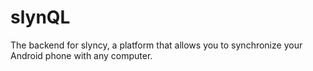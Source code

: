 # slynQL
The backend for slyncy, a platform that allows you to synchronize your Android phone with any computer.
